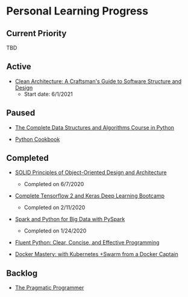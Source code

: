 # Personal Learning Progress

## Current Priority

TBD

## Active

- [Clean Architecture: A Craftsman's Guide to Software Structure and Design](https://www.amazon.com/Clean-Architecture-Craftsmans-Software-Structure/dp/0134494164/ref=sr_1_1?crid=34434EFXB4FPV&dchild=1&keywords=clean+architecture&qid=1624128513&sprefix=clean+architcture%2Caps%2C165&sr=8-1)
  - Start date: 6/1/2021

## Paused

- [The Complete Data Structures and Algorithms Course in Python](https://www.udemy.com/course/data-structures-and-algorithms-bootcamp-in-python/)

- [Python Cookbook](https://www.amazon.com/Python-Cookbook-Third-David-Beazley/dp/1449340377/ref=sr_1_3?crid=JQTU3RVB4T97&dchild=1&keywords=python+cookbook&qid=1624128807&sprefix=python+cook%2Caudible%2C159&sr=8-3)

## Completed

- [SOLID Principles of Object-Oriented Design and Architecture](https://www.udemy.com/course/solid-principles-object-oriented-design-architecture/)
  - Completed on 6/7/2020

- [Complete Tensorflow 2 and Keras Deep Learning Bootcamp](https://www.udemy.com/course/complete-tensorflow-2-and-keras-deep-learning-bootcamp/)
  - Completed on 2/11/2020

- [Spark and Python for Big Data with PySpark](https://www.udemy.com/course/spark-and-python-for-big-data-with-pyspark/)
  - Completed on 1/24/2020

- [Fluent Python: Clear, Concise, and Effective Programming](https://www.amazon.com/Fluent-Python-Concise-Effective-Programming/dp/1491946008/ref=sr_1_1?crid=1N7X8LWWLACDA&dchild=1&keywords=fluent+python&qid=1624128911&s=books&sprefix=fluen%2Cstripbooks%2C165&sr=1-1)

- [Docker Mastery: with Kubernetes +Swarm from a Docker Captain](https://www.udemy.com/course/docker-mastery/)

## Backlog

- [The Pragmatic Programmer](https://www.amazon.com/Pragmatic-Programmer-Anniversary-Journey-Mastery/dp/B0833FBNHV/ref=sr_1_1?crid=6NFNMM3E5U9T&dchild=1&keywords=the+pragmatic+programmer&qid=1624128656&sprefix=The+pragmatic+%2Caps%2C164&sr=8-1)

